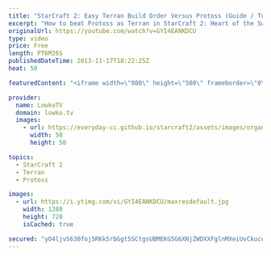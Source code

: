 ```yaml
---
title: "StarCraft 2: Easy Terran Build Order Versus Protoss (Guide / Tutorial / How-To)"
excerpt: "How to beat Protoss as Terran in StarCraft 2: Heart of the Swarm. StarCraft 2 Build Order guide for Terran.   Reaper Expand 10 Supply Depot 12 Barracks 12 Refinery  @Barracks: Orbital Command + Reaper @Reaper: 2 SCV's off gas + Reactor on the Barracks  17 Command Center 18 Supply Depot  Transition to"
originalUrl: https://youtube.com/watch?v=GYI4EANKDCU
type: video
price: Free
length: PT6M26S
publishedDateTime: 2013-11-17T18:22:25Z
heat: 50

featuredContent: "<iframe width=\"800\" height=\"500\" frameborder=\"0\" src=\"https://www.youtube.com/embed/GYI4EANKDCU\" allow=\"accelerometer; autoplay; encrypted-media; gyroscope; picture-in-picture\" allowfullscreen></iframe>"

provider:
  name: LowkoTV
  domain: lowko.tv
  images:
    - url: https://everyday-cc.github.io/starcraft2/assets/images/organizations/lowko.tv-50x50.jpg
      width: 50
      height: 50

topics:
  - StarCraft 2
  - Terran
  - Protoss

images:
  - url: https://i.ytimg.com/vi/GYI4EANKDCU/maxresdefault.jpg
    width: 1280
    height: 720
    isCached: true

secured: "yO4ljvS630foj5RKkSrbGgt5SCtgsUBMEKG5G6XNjZWDXXFglnMXeiUvCkucqXC0d8JxC156BNTQedfAg3329w4x/SmWwGewUFobELg+AXVMSZMUMCLtyRsappmpwyp9fULPHOx99Ob8Mn56Bp8yv5gG0Q1KIaan+ePJT27MHoZlbrHhMHCmYf96n9oPcBUmOzk2jvCbN3TI2GMZzHuZHTg/Wi5nXj1Wh1pGv55xG6KywUW2paT/8SfR8lfm2B9Z9gmtvvHQLOYxsplkHxAbp0CXD0R2tmJeqJj/iht5frh899c1W8TngJgXB2bSn0G4tV0PjL7Jd0We6hRYtCJm//TgIlCbItJrWEHwLf8kny7ehNaOrtyXe7PG3lSSa4mhrhygThIZ8BV5mEuhnHozZK545geuPfopDcvpfamVy/Q=;Ftd0IEzD6oR8VKtQnADImA=="
---
```


